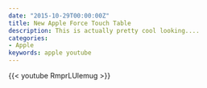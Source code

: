 ```yaml
---
date: "2015-10-29T00:00:00Z"
title: New Apple Force Touch Table
description: This is actually pretty cool looking....
categories:
- Apple
keywords: apple youtube
---
```

{{< youtube RmprLUlemug >}}
